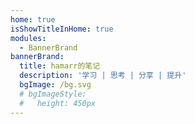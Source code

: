 ```yaml
---
home: true
isShowTitleInHome: true
modules:
  - BannerBrand
bannerBrand:
  title: hamarr的笔记
  description: '学习 | 思考 | 分享 | 提升'
  bgImage: /bg.svg
  # bgImageStyle:
  #   height: 450px
---
```

